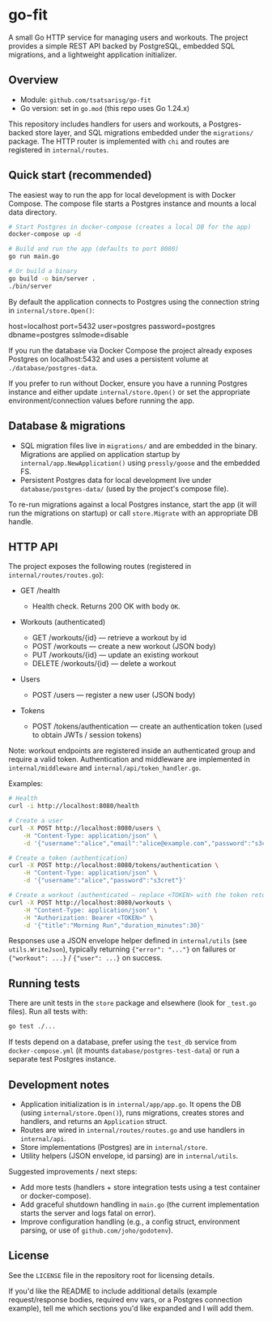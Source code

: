 # go-fit

A small Go HTTP service for managing users and workouts. The project provides a simple REST API backed by PostgreSQL, embedded SQL migrations, and a lightweight application initializer.

## Overview

- Module: `github.com/tsatsarisg/go-fit`
- Go version: set in `go.mod` (this repo uses Go 1.24.x)

This repository includes handlers for users and workouts, a Postgres-backed store layer, and SQL migrations embedded under the `migrations/` package. The HTTP router is implemented with `chi` and routes are registered in `internal/routes`.

## Quick start (recommended)

The easiest way to run the app for local development is with Docker Compose. The compose file starts a Postgres instance and mounts a local data directory.

```bash
# Start Postgres in docker-compose (creates a local DB for the app)
docker-compose up -d

# Build and run the app (defaults to port 8080)
go run main.go

# Or build a binary
go build -o bin/server .
./bin/server
```

By default the application connects to Postgres using the connection string in `internal/store.Open()`:

host=localhost port=5432 user=postgres password=postgres dbname=postgres sslmode=disable

If you run the database via Docker Compose the project already exposes Postgres on localhost:5432 and uses a persistent volume at `./database/postgres-data`.

If you prefer to run without Docker, ensure you have a running Postgres instance and either update `internal/store.Open()` or set the appropriate environment/connection values before running the app.

## Database & migrations

- SQL migration files live in `migrations/` and are embedded in the binary. Migrations are applied on application startup by `internal/app.NewApplication()` using `pressly/goose` and the embedded FS.
- Persistent Postgres data for local development live under `database/postgres-data/` (used by the project's compose file).

To re-run migrations against a local Postgres instance, start the app (it will run the migrations on startup) or call `store.Migrate` with an appropriate DB handle.

## HTTP API

The project exposes the following routes (registered in `internal/routes/routes.go`):

- GET /health

  - Health check. Returns 200 OK with body `OK`.

- Workouts (authenticated)

  - GET /workouts/{id} — retrieve a workout by id
  - POST /workouts — create a new workout (JSON body)
  - PUT /workouts/{id} — update an existing workout
  - DELETE /workouts/{id} — delete a workout

- Users

  - POST /users — register a new user (JSON body)

- Tokens
  - POST /tokens/authentication — create an authentication token (used to obtain JWTs / session tokens)

Note: workout endpoints are registered inside an authenticated group and require a valid token. Authentication and middleware are implemented in `internal/middleware` and `internal/api/token_handler.go`.

Examples:

```bash
# Health
curl -i http://localhost:8080/health

# Create a user
curl -X POST http://localhost:8080/users \
    -H "Content-Type: application/json" \
    -d '{"username":"alice","email":"alice@example.com","password":"s3cret"}'

# Create a token (authentication)
curl -X POST http://localhost:8080/tokens/authentication \
    -H "Content-Type: application/json" \
    -d '{"username":"alice","password":"s3cret"}'

# Create a workout (authenticated — replace <TOKEN> with the token returned above)
curl -X POST http://localhost:8080/workouts \
    -H "Content-Type: application/json" \
    -H "Authorization: Bearer <TOKEN>" \
    -d '{"title":"Morning Run","duration_minutes":30}'
```

Responses use a JSON envelope helper defined in `internal/utils` (see `utils.WriteJson`), typically returning `{"error": "..."}` on failures or `{"workout": ...}` / `{"user": ...}` on success.

## Running tests

There are unit tests in the `store` package and elsewhere (look for `_test.go` files). Run all tests with:

```bash
go test ./...
```

If tests depend on a database, prefer using the `test_db` service from `docker-compose.yml` (it mounts `database/postgres-test-data`) or run a separate test Postgres instance.

## Development notes

- Application initialization is in `internal/app/app.go`. It opens the DB (using `internal/store.Open()`), runs migrations, creates stores and handlers, and returns an `Application` struct.
- Routes are wired in `internal/routes/routes.go` and use handlers in `internal/api`.
- Store implementations (Postgres) are in `internal/store`.
- Utility helpers (JSON envelope, id parsing) are in `internal/utils`.

Suggested improvements / next steps:

- Add more tests (handlers + store integration tests using a test container or docker-compose).
- Add graceful shutdown handling in `main.go` (the current implementation starts the server and logs fatal on error).
- Improve configuration handling (e.g., a config struct, environment parsing, or use of `github.com/joho/godotenv`).

## License

See the `LICENSE` file in the repository root for licensing details.

If you'd like the README to include additional details (example request/response bodies, required env vars, or a Postgres connection example), tell me which sections you'd like expanded and I will add them.
